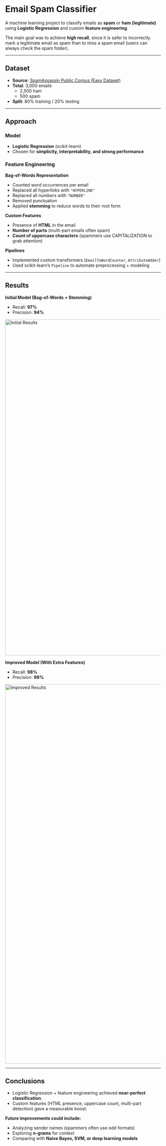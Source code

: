 # Email Spam Classifier  

A machine learning project to classify emails as **spam** or **ham (legitimate)** using **Logistic Regression** and custom **feature engineering**.  

The main goal was to achieve **high recall**, since it is safer to incorrectly mark a legitimate email as spam than to miss a spam email (users can always check the spam folder).  

---

## Dataset  

- **Source**: [SpamAssassin Public Corpus (Easy Dataset)](https://spamassassin.apache.org/old/publiccorpus/)  
- **Total**: 3,000 emails  
  - 2,500 ham  
  - 500 spam  
- **Split**: 80% training / 20% testing  

---

## Approach  

### Model  
- **Logistic Regression** (scikit-learn)  
- Chosen for **simplicity, interpretability, and strong performance**  

### Feature Engineering  

**Bag-of-Words Representation**  
- Counted word occurrences per email  
- Replaced all hyperlinks with `"HYPERLINK"`  
- Replaced all numbers with `"NUMBER"`  
- Removed punctuation  
- Applied **stemming** to reduce words to their root form  

**Custom Features**  
- Presence of **HTML** in the email  
- **Number of parts** (multi-part emails often spam)  
- **Count of uppercase characters** (spammers use CAPITALIZATION to grab attention)  

**Pipelines**  
- Implemented custom transformers (`EmailToWordCounter`, `AttributeAdder`)  
- Used scikit-learn’s `Pipeline` to automate preprocessing + modeling  

---

## Results  

**Initial Model (Bag-of-Words + Stemming)**  
- Recall: **97%**  
- Precision: **94%**  

<img width="1087" alt="Initial Results" src="https://github.com/user-attachments/assets/5f8cb08a-1922-4524-bef7-879433df60aa" />  

**Improved Model (With Extra Features)**  
- Recall: **98%**  
- Precision: **98%**  

<img width="1227" alt="Improved Results" src="https://github.com/user-attachments/assets/0515e997-8b64-41ef-a6bd-6f4ce63544b7" />  

---

## Conclusions  

- Logistic Regression + feature engineering achieved **near-perfect classification**.  
- Custom features (HTML presence, uppercase count, multi-part detection) gave a measurable boost.  

**Future improvements could include:**  
- Analyzing sender names (spammers often use odd formats)  
- Exploring **n-grams** for context  
- Comparing with **Naive Bayes, SVM, or deep learning models**  
